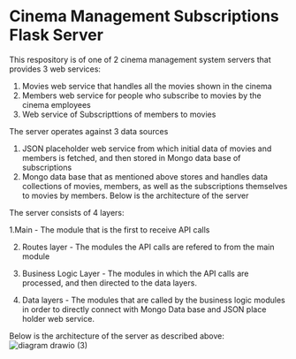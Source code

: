 # Cinema Management Subscriptions Flask Server
This respository is of one of 2 cinema management system servers that provides 3 web services: 
1. Movies web service that handles all the movies shown in the cinema 
2. Members web service for people who subscribe to movies by the cinema employees 
3. Web service of Subscripttions of members to movies

The server operates against 3 data sources
1. JSON placeholder web service from which initial data of movies and members is fetched, and then stored in Mongo data base of subscriptions
2. Mongo data base that as mentioned above stores and handles data collections of movies, members, as well as the subscriptions themselves to movies by members.
Below is the architecture of the server

The server consists of 4 layers:

1.Main - The module that is the first to receive API calls

2. Routes layer - The modules the API calls are refered to from the main module
 
3. Business Logic Layer - The modules in which the API calls are processed, and then directed to the data layers.
 
4. Data layers - The modules that are called by the business logic modules in order to directly connect with Mongo Data base and JSON place holder web service.

Below is the architecture of the server as described above:
![diagram drawio (3)](https://user-images.githubusercontent.com/49225452/198851872-973235d5-9715-481a-ae9f-f7cb0c80dda9.png)



